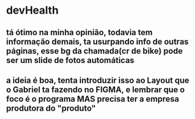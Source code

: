 # devHealth

## tá ótimo na minha opinião, todavia tem informação demais, ta usurpando info de outras páginas, esse bg da chamada(cr de bike) pode ser um slide de fotos automáticas
## a ideia é boa, tenta introduzir isso ao Layout que o Gabriel ta fazendo no FIGMA, e lembrar que o foco é o programa MAS precisa ter a empresa produtora do "produto"
